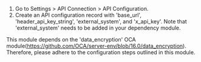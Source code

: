 1. Go to Settings > API Connection > API Configuration. 
2. Create an API configuration record with 'base_url', 'header_api_key_string', 'external_system', and 'x_api_key'. Note that 'external_system' needs to be added in your dependency module.

This module depends on the 'data_encryption' OCA module(https://github.com/OCA/server-env/blob/16.0/data_encryption). Therefore, please adhere to the configuration steps outlined in this module.
